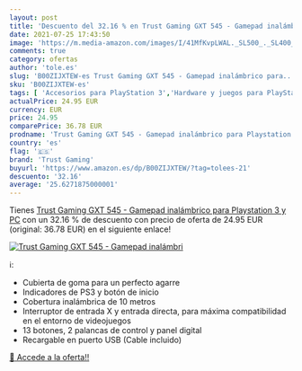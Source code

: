 ```yaml
---
layout: post
title: 'Descuento del 32.16 % en Trust Gaming GXT 545 - Gamepad inalámbri'
date: 2021-07-25 17:43:50
image: 'https://m.media-amazon.com/images/I/41MfKvpLWAL._SL500_._SL400_.jpg'
comments: true
category: ofertas
author: 'tole.es'
slug: 'B00ZIJXTEW-es Trust Gaming GXT 545 - Gamepad inalámbrico para...'
sku: 'B00ZIJXTEW-es'
tags: [ 'Accesorios para PlayStation 3','Hardware y juegos para PlayStation 3','Mandos para PlayStation 3','Mandos y controles para PlayStation 3','Sistemas precursores y micro consolas','Videojuegos','playstation','trust gaming', ]
actualPrice: 24.95 EUR
currency: EUR
price: 24.95
comparePrice: 36.78 EUR
prodname: 'Trust Gaming GXT 545 - Gamepad inalámbrico para Playstation 3 y PC'
country: 'es'
flag: '🇪🇸'
brand: 'Trust Gaming'
buyurl: 'https://www.amazon.es/dp/B00ZIJXTEW/?tag=tolees-21'
descuento: '32.16'
average: '25.6271875000001'
---
```


Tienes [Trust Gaming GXT 545 - Gamepad inalámbrico para Playstation 3 y PC](https://www.amazon.es/dp/B00ZIJXTEW/?tag=tolees-21) con un 32.16 % de descuento con precio de oferta de 24.95 EUR (original: 36.78 EUR) en el siguiente enlace!

[![Trust Gaming GXT 545 - Gamepad inalámbri](https://m.media-amazon.com/images/I/41MfKvpLWAL._SL500_._SL400_.jpg)](https://www.amazon.es/dp/B00ZIJXTEW/?tag=tolees-21)

ℹ️:

- Cubierta de goma para un perfecto agarre
- Indicadores de PS3 y botón de inicio
- Cobertura inalámbrica de 10 metros
- Interruptor de entrada X y entrada directa, para máxima compatibilidad en el entorno de videojuegos
- 13 botones, 2 palancas de control y panel digital
- Recargable en puerto USB (Cable incluido)

[🛒 Accede a la oferta!!](https://www.amazon.es/dp/B00ZIJXTEW/?tag=tolees-21)
